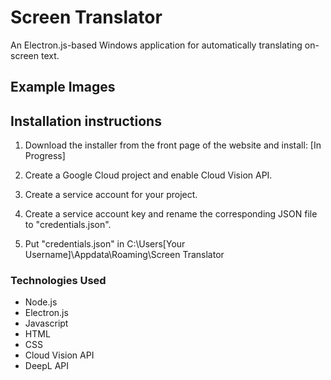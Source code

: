 # Screen Translator

An Electron.js-based Windows application for automatically translating on-screen text. 

## Example Images



## Installation instructions

1. Download the installer from the front page of the website and install:
[In Progress]

2. Create a Google Cloud project and enable Cloud Vision API. 

3. Create a service account for your project. 

4. Create a service account key and rename the corresponding JSON file to "credentials.json". 

5. Put "credentials.json" in C:\Users\[Your Username]\Appdata\Roaming\Screen Translator

### Technologies Used

- Node.js
- Electron.js
- Javascript
- HTML
- CSS
- Cloud Vision API
- DeepL API
